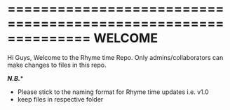 ==============================================================
WELCOME
==============================================================

Hi Guys, Welcome to the Rhyme time Repo. 
Only admins/collaborators can make changes to files in this repo.


*****************************N.B.******************************

- Please stick to the naming format for Rhyme time updates i.e. v1.0
- keep files in respective folder
